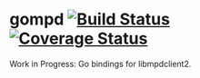 gompd [![Build Status](https://travis-ci.org/todd/gompd.svg?branch=master)](https://travis-ci.org/todd/gompd) [![Coverage Status](https://coveralls.io/repos/todd/gompd/badge.png?branch=master)](https://coveralls.io/r/todd/gompd?branch=master)
===============
Work in Progress: Go bindings for libmpdclient2.

